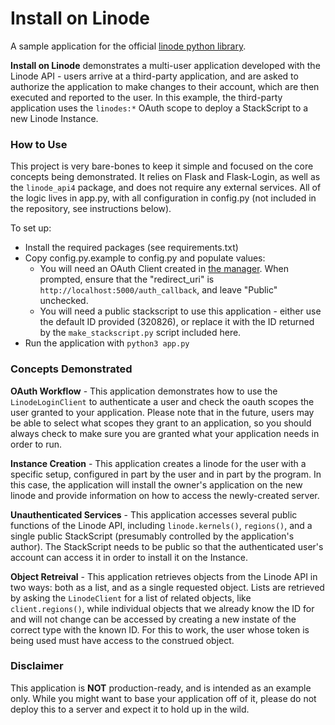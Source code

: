 # Install on Linode

A sample application for the official [linode python library](https://github.com/linode/linode_api4-python).

**Install on Linode** demonstrates a multi-user application developed with
the Linode API - users arrive at a third-party application, and are asked
to authorize the application to make changes to their account, which are then
executed and reported to the user.  In this example, the third-party application
uses the `linodes:*` OAuth scope to deploy a StackScript to a new Linode Instance.

### How to Use

This project is very bare-bones to keep it simple and focused on the core
concepts being demonstrated.  It relies on Flask and Flask-Login, as well
as the `linode_api4` package, and does not require any external services. All
of the logic lives in app.py, with all configuration in config.py (not
included in the repository, see instructions below).

To set up:

 * Install the required packages (see requirements.txt)
 * Copy config.py.example to config.py and populate values:
   * You will need an OAuth Client created in [the manager](https://cloud.linode.com/profile/clients).
     When prompted, ensure that the "redirect_uri" is `http://localhost:5000/auth_callback`,
     and leave "Public" unchecked.
   * You will need a public stackscript to use this application - either use the
     default ID provided (320826), or replace it with the ID returned by the
     `make_stackscript.py` script included here.
 * Run the application with `python3 app.py`

### Concepts Demonstrated

**OAuth Workflow** - This application demonstrates how to use the `LinodeLoginClient`
to authenticate a user and check the oauth scopes the user granted to your application.
Please note that in the future, users may be able to select what scopes they grant to
an application, so you should always check to make sure you are granted what your
application needs in order to run.

**Instance Creation** - This application creates a linode for the user with a specific
setup, configured in part by the user and in part by the program.  In this case, the
application will install the owner's application on the new linode and provide information
on how to access the newly-created server.

**Unauthenticated Services** - This application accesses several public functions of the
Linode API, including `linode.kernels()`, `regions()`, and a single public StackScript
(presumably controlled by the application's author).  The StackScript needs to be public
so that the authenticated user's account can access it in order to install it on the Instance.

**Object Retreival** - This application retrieves objects from the Linode API in two ways:
both as a list, and as a single requested object.  Lists are retrieved by asking the
`LinodeClient` for a list of related objects, like `client.regions()`, while
individual objects that we already know the ID for and will not change can be accessed by
creating a new instate of the correct type with the known ID.  For this to work, the
user whose token is being used must have access to the construed object.

### Disclaimer

This application is **NOT** production-ready, and is intended as an example only.  While
you might want to base your application off of it, please do not deploy this to a server
and expect it to hold up in the wild.
